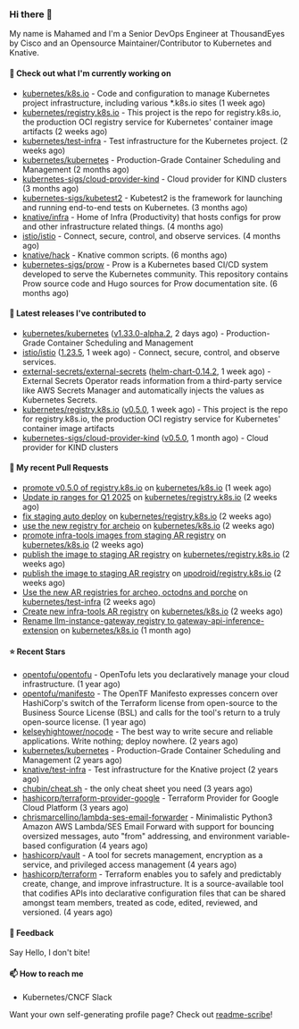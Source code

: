 ### Hi there 👋

My name is Mahamed and I'm a Senior DevOps Engineer at ThousandEyes by Cisco and an Opensource Maintainer/Contributor to Kubernetes and Knative.

#### 👷 Check out what I'm currently working on

- [kubernetes/k8s.io](https://github.com/kubernetes/k8s.io) - Code and configuration to manage Kubernetes project infrastructure, including various *.k8s.io sites (1 week ago)
- [kubernetes/registry.k8s.io](https://github.com/kubernetes/registry.k8s.io) - This project is the repo for registry.k8s.io, the production OCI registry service for Kubernetes&#39; container image artifacts (2 weeks ago)
- [kubernetes/test-infra](https://github.com/kubernetes/test-infra) - Test infrastructure for the Kubernetes project. (2 weeks ago)
- [kubernetes/kubernetes](https://github.com/kubernetes/kubernetes) - Production-Grade Container Scheduling and Management (2 months ago)
- [kubernetes-sigs/cloud-provider-kind](https://github.com/kubernetes-sigs/cloud-provider-kind) - Cloud provider for KIND clusters (3 months ago)
- [kubernetes-sigs/kubetest2](https://github.com/kubernetes-sigs/kubetest2) - Kubetest2 is the framework for launching and running end-to-end tests on Kubernetes. (3 months ago)
- [knative/infra](https://github.com/knative/infra) - Home of Infra (Productivity) that hosts configs for prow and other infrastructure related things. (4 months ago)
- [istio/istio](https://github.com/istio/istio) - Connect, secure, control, and observe services. (4 months ago)
- [knative/hack](https://github.com/knative/hack) - Knative common scripts. (6 months ago)
- [kubernetes-sigs/prow](https://github.com/kubernetes-sigs/prow) - Prow is a Kubernetes based CI/CD system developed to serve the Kubernetes community. This repository contains Prow source code and Hugo sources for Prow documentation site.  (6 months ago)

#### 🔭 Latest releases I've contributed to

- [kubernetes/kubernetes](https://github.com/kubernetes/kubernetes) ([v1.33.0-alpha.2](https://github.com/kubernetes/kubernetes/releases/tag/v1.33.0-alpha.2), 2 days ago) - Production-Grade Container Scheduling and Management
- [istio/istio](https://github.com/istio/istio) ([1.23.5](https://github.com/istio/istio/releases/tag/1.23.5), 1 week ago) - Connect, secure, control, and observe services.
- [external-secrets/external-secrets](https://github.com/external-secrets/external-secrets) ([helm-chart-0.14.2](https://github.com/external-secrets/external-secrets/releases/tag/helm-chart-0.14.2), 1 week ago) - External Secrets Operator reads information from a third-party service like AWS Secrets Manager and automatically injects the values as Kubernetes Secrets.
- [kubernetes/registry.k8s.io](https://github.com/kubernetes/registry.k8s.io) ([v0.5.0](https://github.com/kubernetes/registry.k8s.io/releases/tag/v0.5.0), 1 week ago) - This project is the repo for registry.k8s.io, the production OCI registry service for Kubernetes&#39; container image artifacts
- [kubernetes-sigs/cloud-provider-kind](https://github.com/kubernetes-sigs/cloud-provider-kind) ([v0.5.0](https://github.com/kubernetes-sigs/cloud-provider-kind/releases/tag/v0.5.0), 1 month ago) - Cloud provider for KIND clusters

#### 🔨 My recent Pull Requests

- [promote v0.5.0 of registry.k8s.io](https://github.com/kubernetes/k8s.io/pull/7766) on [kubernetes/k8s.io](https://github.com/kubernetes/k8s.io) (1 week ago)
- [Update ip ranges for Q1 2025](https://github.com/kubernetes/registry.k8s.io/pull/301) on [kubernetes/registry.k8s.io](https://github.com/kubernetes/registry.k8s.io) (2 weeks ago)
- [fix staging auto deploy](https://github.com/kubernetes/registry.k8s.io/pull/300) on [kubernetes/registry.k8s.io](https://github.com/kubernetes/registry.k8s.io) (2 weeks ago)
- [use the new registry for archeio](https://github.com/kubernetes/k8s.io/pull/7759) on [kubernetes/k8s.io](https://github.com/kubernetes/k8s.io) (2 weeks ago)
- [promote infra-tools images from staging AR registry](https://github.com/kubernetes/k8s.io/pull/7751) on [kubernetes/k8s.io](https://github.com/kubernetes/k8s.io) (2 weeks ago)
- [publish the image to staging AR registry](https://github.com/kubernetes/registry.k8s.io/pull/298) on [kubernetes/registry.k8s.io](https://github.com/kubernetes/registry.k8s.io) (2 weeks ago)
- [publish the image to staging AR registry](https://github.com/upodroid/registry.k8s.io/pull/1) on [upodroid/registry.k8s.io](https://github.com/upodroid/registry.k8s.io) (2 weeks ago)
- [Use the new AR registries for archeo, octodns and porche](https://github.com/kubernetes/test-infra/pull/34258) on [kubernetes/test-infra](https://github.com/kubernetes/test-infra) (2 weeks ago)
- [Create new infra-tools AR registry](https://github.com/kubernetes/k8s.io/pull/7750) on [kubernetes/k8s.io](https://github.com/kubernetes/k8s.io) (2 weeks ago)
- [Rename llm-instance-gateway registry to gateway-api-inference-extension](https://github.com/kubernetes/k8s.io/pull/7657) on [kubernetes/k8s.io](https://github.com/kubernetes/k8s.io) (1 month ago)

#### ⭐ Recent Stars

- [opentofu/opentofu](https://github.com/opentofu/opentofu) - OpenTofu lets you declaratively manage your cloud infrastructure. (1 year ago)
- [opentofu/manifesto](https://github.com/opentofu/manifesto) - The OpenTF Manifesto expresses concern over HashiCorp&#39;s switch of the Terraform license from open-source to the Business Source License (BSL) and calls for the tool&#39;s return to a truly open-source license. (1 year ago)
- [kelseyhightower/nocode](https://github.com/kelseyhightower/nocode) - The best way to write secure and reliable applications. Write nothing; deploy nowhere. (2 years ago)
- [kubernetes/kubernetes](https://github.com/kubernetes/kubernetes) - Production-Grade Container Scheduling and Management (2 years ago)
- [knative/test-infra](https://github.com/knative/test-infra) - Test infrastructure for the Knative project (2 years ago)
- [chubin/cheat.sh](https://github.com/chubin/cheat.sh) - the only cheat sheet you need (3 years ago)
- [hashicorp/terraform-provider-google](https://github.com/hashicorp/terraform-provider-google) - Terraform Provider for Google Cloud Platform (3 years ago)
- [chrismarcellino/lambda-ses-email-forwarder](https://github.com/chrismarcellino/lambda-ses-email-forwarder) - Minimalistic Python3 Amazon AWS Lambda/SES Email Forward with support for bouncing oversized messages, auto &#34;from&#34; addressing, and environment variable-based configuration (4 years ago)
- [hashicorp/vault](https://github.com/hashicorp/vault) - A tool for secrets management, encryption as a service, and privileged access management (4 years ago)
- [hashicorp/terraform](https://github.com/hashicorp/terraform) - Terraform enables you to safely and predictably create, change, and improve infrastructure. It is a source-available tool that codifies APIs into declarative configuration files that can be shared amongst team members, treated as code, edited, reviewed, and versioned. (4 years ago)

#### 💬 Feedback

Say Hello, I don't bite!

#### 📫 How to reach me

- Kubernetes/CNCF Slack

Want your own self-generating profile page? Check out [readme-scribe](https://github.com/muesli/readme-scribe)!


